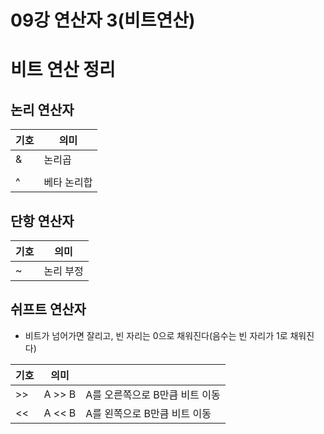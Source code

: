 # 09강 연산자 3(비트연산)

# 비트 연산 정리

## 논리 연산자

| 기호 | 의미 |
| --- | --- |
| & | 논리곱 |
| | | 논리합 |
| ^ | 베타 논리합 |

## 단항 연산자

| 기호 | 의미 |
| --- | --- |
| ~ | 논리 부정 |

## 쉬프트 연산자

- 비트가 넘어가면 잘리고, 빈 자리는 0으로 채워진다(음수는 빈 자리가 1로 채워진다)

| 기호 | 의미 |  |
| --- | --- | --- |
| >> | A >> B | A를 오른쪽으로 B만큼 비트 이동 |
| << | A << B | A를 왼쪽으로 B만큼 비트 이동 |